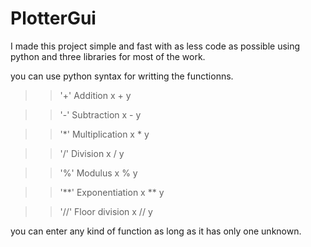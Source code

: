 # PlotterGui

I made this project simple and fast with as less code as possible using python and three libraries for most of the work.

you can use python syntax for writting the functionns.
>>  '+' 	Addition 	x + y  
            	
>>  '-' 	Subtraction 	x - y 
 
>>  '*' 	Multiplication 	x * y  

>>  '/' 	Division 	x / y 	
  
>>  '%' 	Modulus 	x % y 	  

>>  '**' 	Exponentiation 	x ** y 	
 
>>  '//' 	Floor division 	x // y 	  

you can enter any kind of function as long as it has only one unknown.
